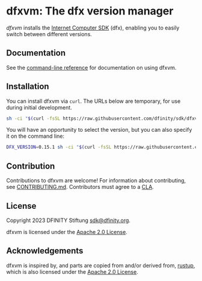 # dfxvm: The dfx version manager

*dfxvm* installs the [Internet Computer SDK][sdk] (dfx), enabling you
to easily switch between different versions.

## Documentation

See the [command-line reference][cli-reference] for
documentation on using dfxvm.

## Installation

You can install dfxvm via `curl`.  The URLs below are temporary,
for use during initial development.

``` bash
sh -ci "$(curl -fsSL https://raw.githubusercontent.com/dfinity/sdk/dfxvm-install-script/install.sh)"
```

You will have an opportunity to select the version,
but you can also specify it on the command line:

``` bash
DFX_VERSION=0.15.1 sh -ci "$(curl -fsSL https://raw.githubusercontent.com/dfinity/sdk/dfxvm-install-script/install.sh)"
```

## Contribution

Contributions to dfxvm are welcome! For information about contributing,
see [CONTRIBUTING.md][contributing]. Contributors must agree to a [CLA][cla].

## License

Copyright 2023 DFINITY Stiftung <sdk@dfinity.org>.

dfxvm is licensed under the [Apache 2.0 License][license].

## Acknowledgements

dfxvm is inspired by, and parts are copied from and/or derived from, [rustup][rustup],
which is also licensed under the [Apache 2.0 License][license].

[cla]: https://github.com/dfinity/cla/blob/main/CLA.md
[cli-reference]: https://internetcomputer.org/docs/current/references/dfxvm/docs/cli-reference/dfx/
[contributing]: https://github.com/dfinity/dfxvm/blob/main/CONTRIBUTING.md
[license]: https://github.com/dfinity/dfxvm/blob/main/LICENSE
[rustup]: https://github.com/rust-lang/rustup
[sdk]: https://github.com/dfinity/sdk
